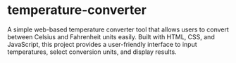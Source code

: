 # temperature-converter
A simple web-based temperature converter tool that allows users to convert between Celsius and Fahrenheit units easily. Built with HTML, CSS, and JavaScript, this project provides a user-friendly interface to input temperatures, select conversion units, and display results.
